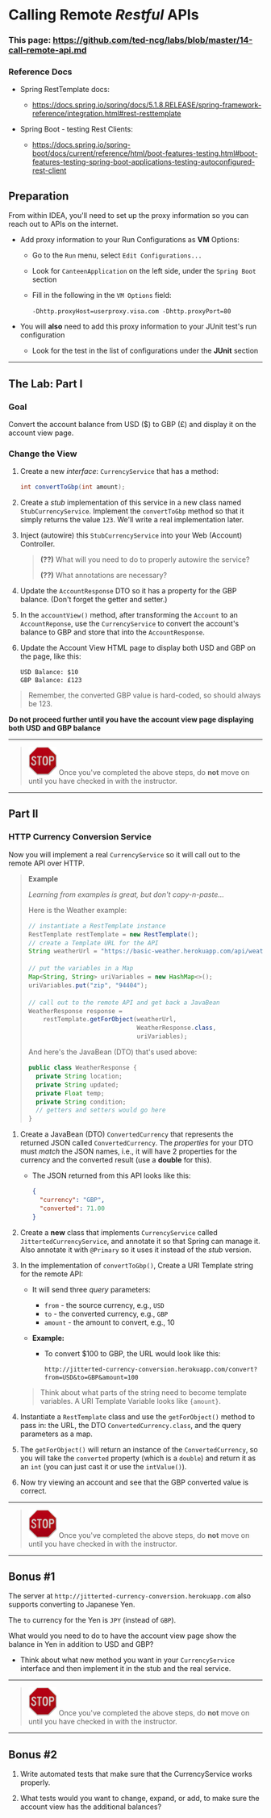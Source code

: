 # Calling Remote *Restful* APIs

### This page: https://github.com/ted-ncg/labs/blob/master/14-call-remote-api.md

### Reference Docs

* Spring RestTemplate docs:
  * https://docs.spring.io/spring/docs/5.1.8.RELEASE/spring-framework-reference/integration.html#rest-resttemplate

* Spring Boot - testing Rest Clients: 
  * https://docs.spring.io/spring-boot/docs/current/reference/html/boot-features-testing.html#boot-features-testing-spring-boot-applications-testing-autoconfigured-rest-client

## Preparation

From within IDEA, you'll need to set up the proxy information so you can reach out to APIs on the internet.

* Add proxy information to your Run Configurations as **VM** Options:

   * Go to the `Run` menu, select `Edit Configurations...`
   * Look for `CanteenApplication` on the left side, under the `Spring Boot` section
   * Fill in the following in the `VM Options` field:

     `-Dhttp.proxyHost=userproxy.visa.com -Dhttp.proxyPort=80`

* You will **also** need to add this proxy information to your JUnit test's run configuration

  * Look for the test in the list of configurations under the **JUnit** section

----

## The Lab: Part I

### Goal

Convert the account balance from USD ($) to GBP (£) and display it on the account view page.

### Change the View

1. Create a new *interface*: `CurrencyService` that has a method:

    ```java
    int convertToGbp(int amount);
    ```

1. Create a _stub_ implementation of this service in a new class named `StubCurrencyService`.
   Implement the `convertToGbp` method so that it simply returns the value `123`. 
   We'll write a real implementation later.

1. Inject (autowire) this `StubCurrencyService` into your Web (Account) Controller.

   > **(??)** What will you need to do to properly autowire the service?
   >
   > **(??)** What annotations are necessary?

1. Update the `AccountResponse` DTO so it has a property for the GBP balance. (Don't forget the getter and setter.)

1. In the `accountView()` method, after transforming the `Account` to an `AccountReponse`, 
   use the `CurrencyService` to convert the account's balance to GBP and store that into the `AccountResponse`.

1. Update the Account View HTML page to display both USD and GBP on the page, like this:
     ```
     USD Balance: $10
     GBP Balance: £123
     ```

> Remember, the converted GBP value is hard-coded, so should always be 123.


**Do not proceed further until you have the account view page displaying both USD and GBP balance**

----

> <img src="stop-sign.jpg" width="56" /> Once you've completed the above steps, do **not** move on until you have checked in with the instructor.

----

## Part II

### HTTP Currency Conversion Service

Now you will implement a real `CurrencyService` so it will call out to the remote API over HTTP.


   > **Example**
   >
   > _Learning from examples is great, but don't copy-n-paste..._
   >
   > Here is the Weather example:
   >
   > ```java
   > // instantiate a RestTemplate instance
   > RestTemplate restTemplate = new RestTemplate();
   > // create a Template URL for the API
   > String weatherUrl = "https://basic-weather.herokuapp.com/api/weather/{zip}";
   >
   > // put the variables in a Map
   > Map<String, String> uriVariables = new HashMap<>();
   > uriVariables.put("zip", "94404");
   >
   > // call out to the remote API and get back a JavaBean
   > WeatherResponse response =
   >     restTemplate.getForObject(weatherUrl, 
   >                               WeatherResponse.class,
   >                               uriVariables);
   > ```
   >
   >
   > And here's the JavaBean (DTO) that's used above:
   > 
   > ```java
   > public class WeatherResponse {
   >   private String location;
   >   private String updated;
   >   private Float temp;
   >   private String condition;
   >   // getters and setters would go here
   > }
   > ```


1. Create a JavaBean (DTO) `ConvertedCurrency` that represents the returned JSON called `ConvertedCurrency`.
   The *properties* for your DTO must *match* the JSON names, i.e., 
   it will have 2 properties for the currency and the converted result (use a **double** for this).
   
   * The JSON returned from this API looks like this:
   
     ```json
     {
       "currency": "GBP",
       "converted": 71.00
     }
     ```

1. Create a **new** class that implements `CurrencyService` called `JittertedCurrencyService`,
   and annotate it so that Spring can manage it. Also annotate it with `@Primary` so it uses it
   instead of the *stub* version.

1. In the implementation of `convertToGbp()`, Create a URI Template string for the remote API:

   * It will send three *query* parameters:
       * `from` - the source currency, e.g., `USD`
       * `to` - the converted currency, e.g., `GBP`
       * `amount` - the amount to convert, e.g., 10

   * **Example:**
       * To convert $100 to GBP, the URL would look like this:
         ```
         http://jitterted-currency-conversion.herokuapp.com/convert?from=USD&to=GBP&amount=100
         ```

   > Think about what parts of the string need to become template variables.
   > A URI Template Variable looks like `{amount}`.
   
1. Instantiate a `RestTemplate` class and use the `getForObject()` method to pass in: 
   the URL, the DTO `ConvertedCurrency.class`, and the query parameters as a map.

1. The `getForObject()` will return an instance of the `ConvertedCurrency`, 
   so you will take the `converted` property (which is a `double`) and return it as an `int` (you can just cast it or use the `intValue()`).

1. Now try viewing an account and see that the GBP converted value is correct.

----

> <img src="stop-sign.jpg" width="56" /> Once you've completed the above steps, do **not** move on until you have checked in with the instructor.

----

## Bonus #1

The server at `http://jitterted-currency-conversion.herokuapp.com` also supports converting to Japanese Yen.

The `to` currency for the Yen is `JPY` (instead of `GBP`).

What would you need to do to have the account view page show the balance in Yen in addition to USD and GBP?

* Think about what new method you want in your `CurrencyService` interface and then implement it in the stub and the real service.

----

> <img src="stop-sign.jpg" width="56" /> Once you've completed the above steps, do **not** move on until you have checked in with the instructor.

----

## Bonus #2

1. Write automated tests that make sure that the CurrencyService works properly.

1. What tests would you want to change, expand, or add, to make sure the account view has the additional balances?
